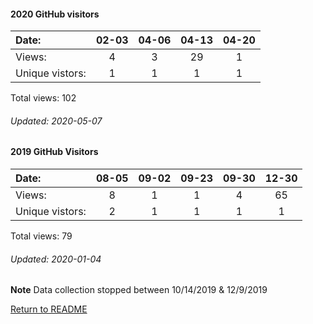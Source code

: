 #### 2020 GitHub visitors
Date:		      |    02-03   |       04-06  |  04-13  |  04-20
|:---   |:---:  |:---:  |:---:  |:---:
Views:		  |   4       |       3      |  29     |  1
Unique  vistors:  |   1       |      1  |      1  |      1

Total views: 102
###### Updated: 2020-05-07

#### 2019 GitHub Visitors
Date:   |         08-05   |       09-02   |  09-23  |  09-30 | 12-30
|:---   |:---:    |:---:  |:---:  |:---:  |:---:
Views:  |         8       |       1       |  1      |  4 |  65
Unique  vistors:  |       2       |       1  |      1  |      1 |  1

Total views: 79
###### Updated: 2020-01-04
**Note**  Data collection stopped between 10/14/2019 & 12/9/2019

[Return to README](https://github.com/BradleyA/pi-servo/blob/master/README.md#traffic)
